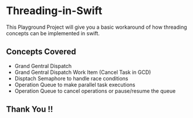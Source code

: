 # Threading-in-Swift

This Playground Project will give you a basic workaround of how threading concepts can be implemented in swift.

## Concepts Covered
- Grand Gentral Dispatch
- Grand Gentral Dispatch Work Item (Cancel Task in GCD)
- Disptach Semaphore to handle race conditions
- Operation Queue to make parallel task executions
- Operation Queue to cancel operations or pause/resume the queue

## Thank You !!

